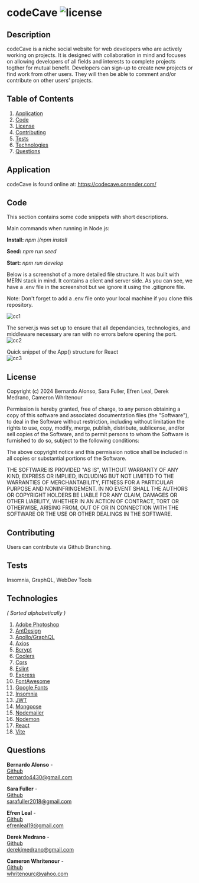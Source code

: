 # codeCave ![license](https://img.shields.io/badge/license-MIT-blue)

## Description
codeCave is a niche social website for web developers who are actively working on projects. It is designed with collaboration in mind and focuses on allowing developers of all fields and interests to complete projects togther for mutual benefit. Developers can sign-up to create new projects or find work from other users. They will then be able to comment and/or contribute on other users' projects.

## Table of Contents
1. [Application](#application)
2. [Code](#code)
3. [License](#license)
4. [Contributing](#contributing)
5. [Tests](#tests)
6. [Technologies](#technologies)
7. [Questions](#questions)

## Application
codeCave is found online at: https://codecave.onrender.com/

## Code
This section contains some code snippets with short descriptions.

Main commands when running in Node.js: 

<b>Install:</b> <i>npm i/npm install</i>

<b>Seed:</b> <i>npm run seed</i>

<b>Start:</b> <i>npm run develop</i>
<br>

Below is a screenshot of a more detailed file structure.
It was built with MERN stack in mind. It contains a client and server side.
As you can see, we have a .env file in the screenshot but we ignore it using the .gitignore file.

Note: Don't forget to add a .env file onto your local machine if you clone this repository.

![cc1](https://github.com/sarafuller2018/codeCave/assets/42650709/188c8d40-c2dc-4d66-9888-400b4dc82f8f)

The server.js was set up to ensure that all dependancies, technologies, and middleware necessary are ran with no errors before opening the port.
<br>
![cc2](https://github.com/sarafuller2018/codeCave/assets/42650709/88e0ae07-2e81-47df-b069-3976e0cd37b0)

Quick snippet of the App() structure for React
<br>
![cc3](https://github.com/sarafuller2018/codeCave/assets/42650709/b4ee6052-fdc8-4a11-b214-80deb2c8ca1f)

## License
Copyright (c) 2024 Bernardo Alonso, Sara Fuller, Efren Leal, Derek Medrano, Cameron Whritenour

Permission is hereby granted, free of charge, to any person obtaining a copy of this software and associated documentation files (the "Software"), to deal in the Software without restriction, including without limitation the rights to use, copy, modify, merge, publish, distribute, sublicense, and/or sell copies of the Software, and to permit persons to whom the Software is furnished to do so, subject to the following conditions:

The above copyright notice and this permission notice shall be included in all copies or substantial portions of the Software.

THE SOFTWARE IS PROVIDED "AS IS", WITHOUT WARRANTY OF ANY KIND, EXPRESS OR IMPLIED, INCLUDING BUT NOT LIMITED TO THE WARRANTIES OF MERCHANTABILITY, FITNESS FOR A PARTICULAR PURPOSE AND NONINFRINGEMENT. IN NO EVENT SHALL THE AUTHORS OR COPYRIGHT HOLDERS BE LIABLE FOR ANY CLAIM, DAMAGES OR OTHER LIABILITY, WHETHER IN AN ACTION OF CONTRACT, TORT OR OTHERWISE, ARISING FROM, OUT OF OR IN CONNECTION WITH THE SOFTWARE OR THE USE OR OTHER DEALINGS IN THE SOFTWARE.

## Contributing
Users can contribute via Github Branching.

## Tests
Insomnia, GraphQL, WebDev Tools

## Technologies

<i>( Sorted alphabetically )</i>

1. [Adobe Photoshop](https://www.adobe.com/products/photoshop.html)
2. [AntDesign](https://ant.design/)
3. [Apollo/GraphQL](https://www.apollographql.com/docs/react/)
4. [Axios](https://axios-http.com/docs/intro)
5. [Bcrypt](https://www.npmjs.com/package/bcrypt)
6. [Coolers](https://coolors.co/97947c)
7. [Cors](https://developer.mozilla.org/en-US/docs/Web/HTTP/CORS)
8. [Eslint](https://eslint.org/)
9. [Express](https://expressjs.com/)
10. [FontAwesome](https://fontawesome.com/)
11. [Google Fonts](https://fonts.google.com/)
12. [Insomnia](https://insomnia.rest/)
13. [JWT](https://jwt.io/)
14. [Mongoose](https://mongoosejs.com/)
15. [Nodemailer](https://nodemailer.com/)
16. [Nodemon](https://www.npmjs.com/package/nodemon)
17. [React](https://react.dev/)
18. [Vite](https://vitejs.dev/)


## Questions

<b>Bernardo Alonso</b> - <br>
[Github](www.github.com/oneuglyghost) <br />
bernardo4430@gmail.com

<b>Sara Fuller</b> - <br>
[Github](www.github.com/sarafuller2018) <br />
sarafuller2018@gmail.com

<b>Efren Leal</b> - <br>
[Github](www.github.com/Efren96) <br />
efrenleal19@gmail.com

<b>Derek Medrano</b> - <br>
[Github](www.github.com/derekmedrano) <br />
derekjmedrano@gmail.com

<b>Cameron Whritenour</b> - <br>
[Github](www.github.com/camwhritenour) <br />
whritenourc@yahoo.com


